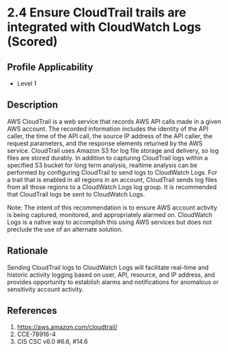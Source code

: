 # 2.4 Ensure CloudTrail trails are integrated with CloudWatch Logs (Scored)

## Profile Applicability

- Level 1

## Description

AWS CloudTrail is a web service that records AWS API calls made in a given AWS account. The recorded information includes the identity of the API caller, the time of the API call, the source IP address of the API caller, the request parameters, and the response elements returned by the AWS service. CloudTrail uses Amazon S3 for log file storage and delivery, so log files are stored durably. In addition to capturing CloudTrail logs within a specified S3 bucket for long term analysis, realtime analysis can be performed by configuring CloudTrail to send logs to CloudWatch Logs. For a trail that is enabled in all regions in an account, CloudTrail sends log files from all those regions to a CloudWatch Logs log group. It is recommended that CloudTrail logs be sent to CloudWatch Logs.

Note: The intent of this recommendation is to ensure AWS account activity is being captured, monitored, and appropriately alarmed on. CloudWatch Logs is a native way to accomplish this using AWS services but does not preclude the use of an alternate solution.

## Rationale

Sending CloudTrail logs to CloudWatch Logs will facilitate real-time and historic activity logging based on user, API, resource, and IP address, and provides opportunity to establish alarms and notifications for anomalous or sensitivity account activity.

## References

1. https://aws.amazon.com/cloudtrail/
2. CCE-78916-4
3. CIS CSC v6.0 #6.6, #14.6
